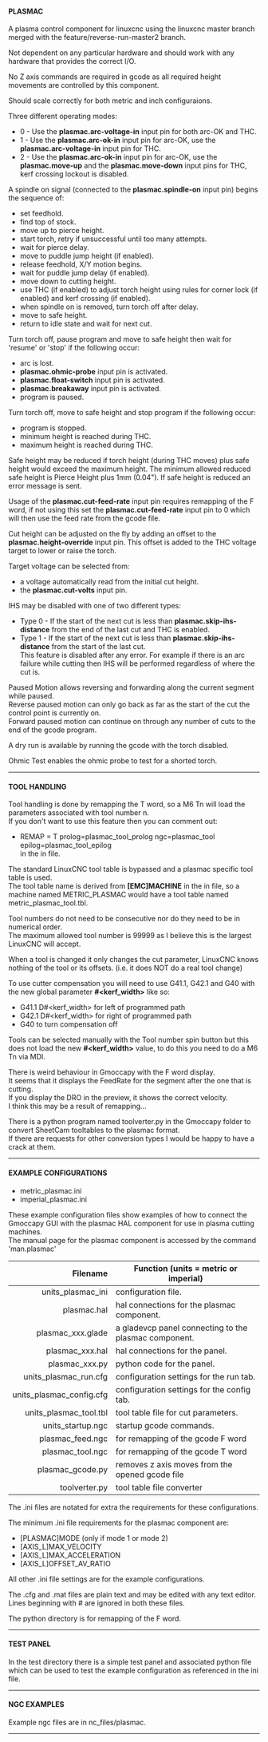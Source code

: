 #### PLASMAC

A plasma control component for linuxcnc using the linuxcnc master branch merged with the feature/reverse-run-master2 branch.

Not dependent on any particular hardware and should work with any hardware that provides the correct I/O.

No Z axis commands are required in gcode as all required height movements are controlled by this component.

Should scale correctly for both metric and inch configuraions.

Three different operating modes:  
- 0 - Use the **plasmac.arc-voltage-in** input pin for both arc-OK and THC.  
- 1 - Use the **plasmac.arc-ok-in** input pin for arc-OK, use the **plasmac.arc-voltage-in** input pin for THC.  
- 2 - Use the **plasmac.arc-ok-in** input pin for arc-OK, use the **plasmac.move-up** and the **plasmac.move-down** input pins for THC, kerf crossing lockout is disabled.  

A spindle on signal (connected to the **plasmac.spindle-on** input pin) begins the sequence of:  
- set feedhold.  
- find top of stock.  
- move up to pierce height.  
- start torch, retry if unsuccessful until too many attempts.  
- wait for pierce delay.  
- move to puddle jump height (if enabled).  
- release feedhold, X/Y motion begins.  
- wait for puddle jump delay (if enabled).  
- move down to cutting height.  
- use THC (if enabled) to adjust torch height using rules for corner lock (if enabled) and kerf crossing (if enabled).  
- when spindle on is removed, turn torch off after delay.  
- move to safe height.  
- return to idle state and wait for next cut.  

Turn torch off, pause program and move to safe height then wait for 'resume' or 'stop' if the following occur:  
- arc is lost.  
- **plasmac.ohmic-probe** input pin is activated.  
- **plasmac.float-switch** input pin is activated.  
- **plasmac.breakaway** input pin is activated.  
- program is paused.  

Turn torch off, move to safe height and stop program if the following occur:  
- program is stopped.  
- minimum height is reached during THC.  
- maximum height is reached during THC.  

Safe height may be reduced if torch height (during THC moves) plus safe height would exceed the maximum height.
The minimum allowed reduced safe height is Pierce Height plus 1mm (0.04").
If safe height is reduced an error message is sent.

Usage of the **plasmac.cut-feed-rate** input pin requires remapping of the F word, if not using this set the **plasmac.cut-feed-rate** input pin to 0 which will then use the feed rate from the gcode file.

Cut height can be adjusted on the fly by adding an offset to the **plasmac.height-override** input pin.
This offset is added to the THC voltage target to lower or raise the torch.

Target voltage can be selected from:  
- a voltage automatically read from the initial cut height.  
- the **plasmac.cut-volts** input pin.  

IHS may be disabled with one of two different types:  
- Type 0 - If the start of the next cut is less than **plasmac.skip-ihs-distance** from the end of the last cut and THC is enabled.  
- Type 1 - If the start of the next cut is less than **plasmac.skip-ihs-distance** from the start of the last cut.  
This feature is disabled after any error. For example if there is an arc failure while cutting then IHS will be performed regardless of where the cut is.

Paused Motion allows reversing and forwarding along the current segment while paused.  
Reverse paused motion can only go back as far as the start of the cut the control point is currently on.  
Forward paused motion can continue on through any number of cuts to the end of the gcode program.  

A dry run is available by running the gcode with the torch disabled.

Ohmic Test enables the ohmic probe to test for a shorted torch.

***
#### TOOL HANDLING
Tool handling is done by remapping the T word, so a M6 Tn will load the parameters associated with tool number n.  
If you don't want to use this feature then you can comment out:  
- REMAP = T prolog=plasmac_tool_prolog ngc=plasmac_tool epilog=plasmac_tool_epilog  
in the in file.

The standard LinuxCNC tool table is bypassed and a plasmac specific tool table is used.  
The tool table name is derived from **[EMC]MACHINE** in the in file, so a machine named METRIC_PLASMAC would have a tool table named metric_plasmac_tool.tbl.

Tool numbers do not need to be consecutive nor do they need to be in numerical order.  
The maximum allowed tool number is 99999 as I believe this is the largest LinuxCNC will accept.

When a tool is changed it only changes the cut parameter, LinuxCNC knows nothing of the tool or its offsets. (i.e. it does NOT do a real tool change)

To use cutter compensation you will need to use G41.1, G42.1 and G40 with the new global parameter **#<kerf_width>** like so:  
- G41.1 D#<kerf_width> for left of programmed path  
- G42.1 D#<kerf_width> for right of programmed path  
- G40 to turn compensation off  

Tools can be selected manually with the Tool number spin button but this does not load the new **#<kerf_width>** value, to do this you need to do a M6 Tn via MDI.

There is weird behaviour in Gmoccapy with the F word display.  
It seems that it displays the FeedRate for the segment after the one that is cutting.  
If you display the DRO in the preview, it shows the correct velocity.  
I think this may be a result of remapping...

There is a python program named toolverter.py in the Gmoccapy folder to convert SheetCam tooltables to the plasmac format.  
If there are requests for other conversion types I would be happy to have a crack at them.

***
#### EXAMPLE CONFIGURATIONS  
- metric_plasmac.ini  
- imperial_plasmac.ini  

These example configuration files show examples of how to connect the Gmoccapy GUI with the plasmac HAL component for use in plasma cutting machines.  
The manual page for the plasmac component is accessed by the command 'man.plasmac'  


Filename|Function (units = metric or imperial)
---:|---
units_plasmac_ini|configuration file.
plasmac.hal|hal connections for the plasmac component.
plasmac_xxx.glade|a gladevcp panel connecting to the plasmac component.
plasmac_xxx.hal|hal connections for the panel.
plasmac_xxx.py|python code for the panel.
units_plasmac_run.cfg|configuration settings for the run tab.
units_plasmac_config.cfg|configuration settings for the config tab.
units_plasmac_tool.tbl|tool table file for cut parameters.
units_startup.ngc|startup gcode commands.
plasmac_feed.ngc|for remapping of the gcode F word
plasmac_tool.ngc|for remapping of the gcode T word
plasmac_gcode.py|removes z axis moves from the opened gcode file
toolverter.py|tool table file converter

The .ini files are notated for extra the requirements for these configurations.

The minimum .ini file requirements for the plasmac component are:
- [PLASMAC]MODE (only if mode 1 or mode 2)  
- [AXIS_L]MAX_VELOCITY  
- [AXIS_L]MAX_ACCELERATION  
- [AXIS_L]OFFSET_AV_RATIO
  
All other .ini file settings are for the example configurations.  

The .cfg  and .mat files are plain text and may be edited with any text editor.  
Lines beginning with # are ignored in both these files.  

The python directory is for remapping of the F word.  

***  
#### TEST PANEL  

In the test directory there is a simple test panel and associated python file which can be used to test the example configuration as referenced in the ini file.  

***  
#### NGC EXAMPLES  

Example ngc files are in nc_files/plasmac.  

***  
